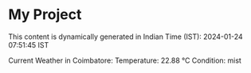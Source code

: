 # My Project

This content is dynamically generated in Indian Time (IST): 2024-01-24 07:51:45 IST


Current Weather in Coimbatore:
Temperature: 22.88 °C
Condition: mist
